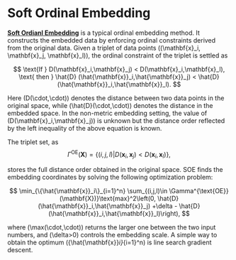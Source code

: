 # Soft Ordinal Embedding

[**Soft Ordianl Embedding**](http://proceedings.mlr.press/v32/terada14.pdf) is a typical ordinal embedding method.  It constructs the embedded data by enforcing ordinal constraints derived from the original data. Given a triplet of data points \((\mathbf{x}_i, \mathbf{x}_j, \mathbf{x}_l)\), the ordinal constraint of the triplet is settled as

$$
    \text{If } D(\mathbf{x}_i,\mathbf{x}_j) < D(\mathbf{x}_i,\mathbf{x}_l), \text{ then } \hat{D} (\hat{\mathbf{x}}_i,\hat{\mathbf{x}}_j) < \hat{D} (\hat{\mathbf{x}}_i,\hat{\mathbf{x}}_l).
$$

Here \(D(\cdot,\cdot)\) denotes the distance between two data points in the original space, while \(\hat{D}(\cdot,\cdot)\) denotes the distance in the embedded space. In the non-metric embedding setting, the value of \(D(\mathbf{x}_i,\mathbf{x}_j)\) is unknown but the distance order reflected by the left inequality of the above equation is known. 

The triplet set, as  
$$
\Gamma^{\text{OE}}(\mathbf{X})=\left \{(i,j,l)| D(\mathbf{x}_i,\mathbf{x}_j) < D(\mathbf{x}_i,\mathbf{x}_l)\right\},
$$

stores the full distance order obtained in the original space. SOE finds the embedding coordinates by solving the following optimization problem:

$$
    \min_{\{\hat{\mathbf{x}}_i\}_{i=1}^n}    \sum_{(i,j,l)\in \Gamma^{\text{OE}}(\mathbf{X})}\text{max}^2\left(0, \hat{D}(\hat{\mathbf{x}}_i,\hat{\mathbf{x}}_j) +\delta - \hat{D}(\hat{\mathbf{x}}_i,\hat{\mathbf{x}}_l)\right),
$$

where \(\max(\cdot,\cdot)\) returns the larger one between the two  input numbers, and \(\delta>0\)  controls the embedding scale. A simple way to obtain the optimum \(\{\hat{\mathbf{x}}_i\}_{i=1}^n\) is  line search gradient descent. 

